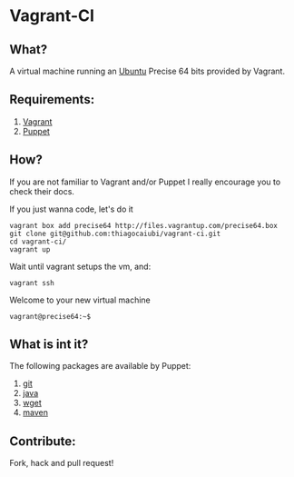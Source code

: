 # Vagrant-CI


## What?

A virtual machine running an [Ubuntu](http://www.ubuntu.com/) Precise 64 bits provided by Vagrant.

## Requirements:
	
1. [Vagrant](http://vagrantup.com/)
2. [Puppet](http://puppetlabs.com/)

## How?

If you are not familiar to Vagrant and/or Puppet I really encourage you to check their docs.

If you just wanna code, let's do it

	vagrant box add precise64 http://files.vagrantup.com/precise64.box
	git clone git@github.com:thiagocaiubi/vagrant-ci.git
	cd vagrant-ci/
	vagrant up

Wait until vagrant setups the vm, and:
	
	vagrant ssh

Welcome to your new virtual machine

	vagrant@precise64:~$

## What is int it?

The following packages are available by Puppet:
	
1. [git](github.com/uggedal/puppet-module-git.git)
2. [java](github.com/puppetlabs/puppetlabs-java.git)
3. [wget](github.com/maestrodev/puppet-wget.git)
4. [maven](github.com/maestrodev/puppet-maven.git)

## Contribute:

Fork, hack and pull request!